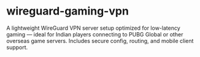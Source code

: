 # wireguard-gaming-vpn
A lightweight WireGuard VPN server setup optimized for low-latency gaming — ideal for Indian players connecting to PUBG Global or other overseas game servers. Includes secure config, routing, and mobile client support.
